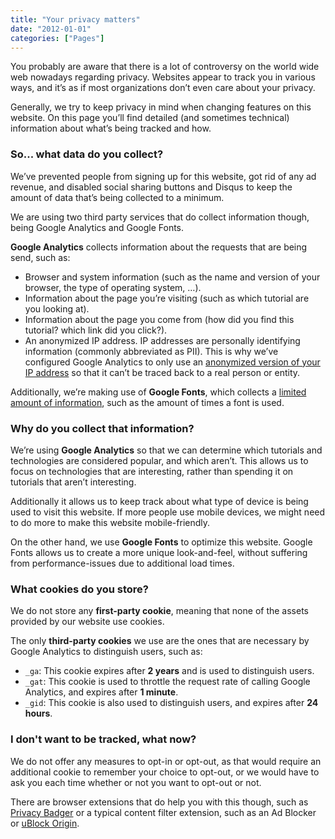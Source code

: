 ```yaml
---
title: "Your privacy matters"
date: "2012-01-01"
categories: ["Pages"]
---
```


You probably are aware that there is a lot of controversy on the world wide web nowadays regarding privacy.
Websites appear to track you in various ways, and it’s as if most organizations don’t even care about your privacy.

Generally, we try to keep privacy in mind when changing features on this website.
On this page you’ll find detailed (and sometimes technical) information about what’s being tracked and how.

### So... what data do you collect?

We’ve prevented people from signing up for this website, got rid of any ad revenue, and disabled social sharing buttons and Disqus to keep the amount of data that’s being collected to a minimum.

We are using two third party services that do collect information though, being Google Analytics and Google Fonts.

**Google Analytics** collects information about the requests that are being send, such as:

- Browser and system information (such as the name and version of your browser, the type of operating system, …).
- Information about the page you’re visiting (such as which tutorial are you looking at).
- Information about the page you come from (how did you find this tutorial? which link did you click?).
- An anonymized IP address. IP addresses are personally identifying information (commonly abbreviated as PII). This is why we’ve configured Google Analytics to only use an [anonymized version of your IP address](https://support.google.com/analytics/answer/2763052?hl=en) so that it can’t be traced back to a real person or entity.

Additionally, we’re making use of **Google Fonts**, which collects a [limited amount of information](https://developers.google.com/fonts/faq?hl=en#what-does-using-the-google-fonts-api-mean-for-the-privacy-of-my-users), such as the amount of times a font is used.

### Why do you collect that information?

We’re using **Google Analytics** so that we can determine which tutorials and technologies are considered popular, and which aren’t.
This allows us to focus on technologies that are interesting, rather than spending it on tutorials that aren’t interesting.

Additionally it allows us to keep track about what type of device is being used to visit this website.
If more people use mobile devices, we might need to do more to make this website mobile-friendly.

On the other hand, we use **Google Fonts** to optimize this website.
Google Fonts allows us to create a more unique look-and-feel, without suffering from performance-issues due to additional load times.

### What cookies do you store?

We do not store any **first-party cookie**, meaning that none of the assets provided by our website use cookies.

The only **third-party cookies** we use are the ones that are necessary by Google Analytics to distinguish users, such as:

- `_ga`: This cookie expires after **2 years** and is used to distinguish users.
- `_gat`: This cookie is used to throttle the request rate of calling Google Analytics, and expires after **1 minute**.
- `_gid`: This cookie is also used to distinguish users, and expires after **24 hours**.

### I don't want to be tracked, what now?

We do not offer any measures to opt-in or opt-out, as that would require an additional cookie to remember your choice to opt-out, or we would have to ask you each time whether or not you want to opt-out or not.

There are browser extensions that do help you with this though, such as [Privacy Badger](https://www.eff.org/privacybadger) or a typical content filter extension, such as an Ad Blocker or [uBlock Origin](https://github.com/gorhill/uBlock/releases).
